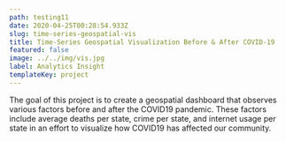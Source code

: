 ```yaml
---
path: testing11
date: 2020-04-25T00:28:54.933Z
slug: time-series-geospatial-vis
title: Time-Series Geospatial Visualization Before & After COVID-19
featured: false
image: ../../img/vis.jpg
label: Analytics Insight
templateKey: project
---
```

The goal of this project is to create a geospatial dashboard that observes various factors before and after the COVID19 pandemic. These factors include average deaths per state, crime per state, and internet usage per state in an effort to visualize how COVID19 has affected our community.
